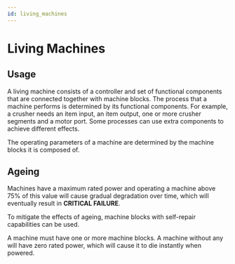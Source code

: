 ```yaml
---
id: living_machines
---
```


# Living Machines

## Usage

A living machine consists of a controller and set of functional components that are connected together with machine blocks. The process that a machine performs is determined by its functional components. For example, a crusher needs an item input, an item output, one or more crusher segments and a motor port. Some processes can use extra components to achieve different effects.

The operating parameters of a machine are determined by the machine blocks it is composed of.

## Ageing

Machines have a maximum rated power and operating a machine above 75% of this value will cause gradual degradation over time, which will eventually result in **CRITICAL FAILURE**.

To mitigate the effects of ageing, machine blocks with self-repair capabilities can be used.

A machine must have one or more machine blocks. A machine without any will have zero rated power, which will cause it to die instantly when powered.
